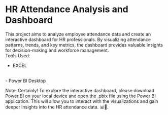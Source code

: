 # HR Attendance Analysis and Dashboard
This project aims to analyze employee attendance data and create an interactive dashboard for HR professionals. By visualizing attendance patterns, trends, and key metrics, the dashboard provides valuable insights for decision-making and workforce management.
<br>
Tools Used: 
<br>
  - EXCEL
  <br>
  - Power BI Desktop
  <br>

Note: Certainly! To explore the interactive dashboard, please download Power BI on your local device and open the .pbix file using the Power BI application. This will allow you to interact with the visualizations and gain deeper insights into the HR attendance data. 📊💼.
